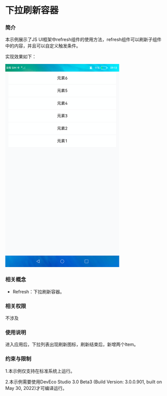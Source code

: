 # 下拉刷新容器

### 简介

本示例展示了JS UI框架中refresh组件的使用方法，refresh组件可以刷新子组件中的内容，并且可以自定义触发条件。

实现效果如下：

![](screenshots/device/after.png)

### 相关概念

-  Refresh：下拉刷新容器。

### 相关权限

不涉及

### 使用说明

进入应用后，下拉列表出现刷新图标，刷新结束后，新增两个ltem。

### 约束与限制

1.本示例仅支持在标准系统上运行。

2.本示例需要使用DevEco Studio 3.0 Beta3 (Build Version: 3.0.0.901, built on May 30, 2022)才可编译运行。

